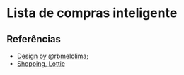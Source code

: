 # Lista de compras inteligente

## Referências
- [Design by @rbmelolima](https://www.figma.com/file/3BCcMUSxDhn8OkWFrqoZZ3/Lista-de-compras-inteligente?node-id=2%3A9);
- [Shopping, Lottie](https://lottiefiles.com/83548-online-shopping-black-friday)
